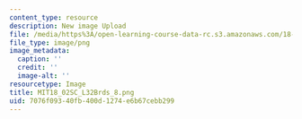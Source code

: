 ```yaml
---
content_type: resource
description: New image Upload
file: /media/https%3A/open-learning-course-data-rc.s3.amazonaws.com/18-02sc-multivariable-calculus-fall-2010/7076f09340fb400d1274e6b67cebb299_MIT18_02SC_L32Brds_8.png
file_type: image/png
image_metadata:
  caption: ''
  credit: ''
  image-alt: ''
resourcetype: Image
title: MIT18_02SC_L32Brds_8.png
uid: 7076f093-40fb-400d-1274-e6b67cebb299
---
```

